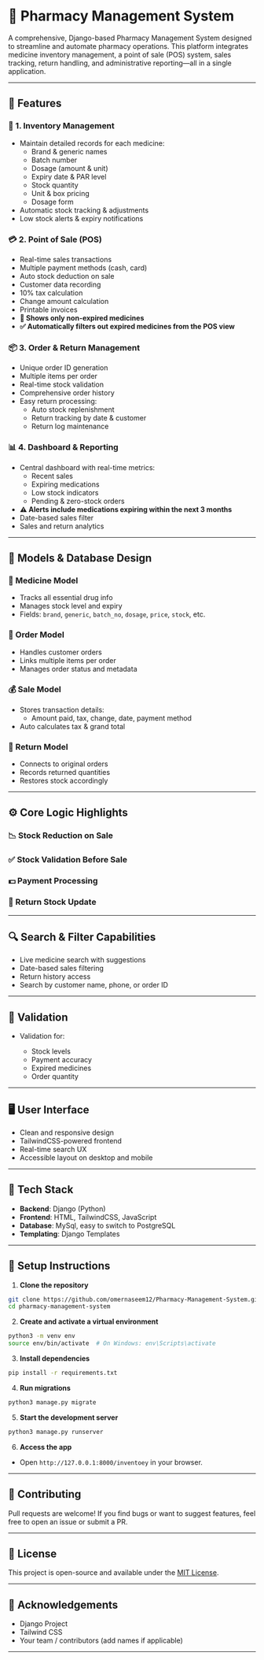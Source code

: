 
# 💊 Pharmacy Management System

A comprehensive, Django-based Pharmacy Management System designed to streamline and automate pharmacy operations. This platform integrates medicine inventory management, a point of sale (POS) system, sales tracking, return handling, and administrative reporting—all in a single application.

---

## 🚀 Features

### 🏥 1. Inventory Management
- Maintain detailed records for each medicine:
  - Brand & generic names
  - Batch number
  - Dosage (amount & unit)
  - Expiry date & PAR level
  - Stock quantity
  - Unit & box pricing
  - Dosage form
- Automatic stock tracking & adjustments
- Low stock alerts & expiry notifications

### 💳 2. Point of Sale (POS)
- Real-time sales transactions
- Multiple payment methods (cash, card)
- Auto stock deduction on sale
- Customer data recording
- 10% tax calculation
- Change amount calculation
- Printable invoices
- **🚫 Shows only non-expired medicines**
- **✅ Automatically filters out expired medicines from the POS view**

### 📦 3. Order & Return Management
- Unique order ID generation
- Multiple items per order
- Real-time stock validation
- Comprehensive order history
- Easy return processing:
  - Auto stock replenishment
  - Return tracking by date & customer
  - Return log maintenance

### 📊 4. Dashboard & Reporting
- Central dashboard with real-time metrics:
  - Recent sales
  - Expiring medications
  - Low stock indicators
  - Pending & zero-stock orders
- **⚠️ Alerts include medications expiring within the next 3 months**
- Date-based sales filter
- Sales and return analytics

---

## 🧩 Models & Database Design

### 🧪 Medicine Model
- Tracks all essential drug info
- Manages stock level and expiry
- Fields: `brand`, `generic`, `batch_no`, `dosage`, `price`, `stock`, etc.

### 🧾 Order Model
- Handles customer orders
- Links multiple items per order
- Manages order status and metadata

### 💰 Sale Model
- Stores transaction details:
  - Amount paid, tax, change, date, payment method
- Auto calculates tax & grand total

### 🔁 Return Model
- Connects to original orders
- Records returned quantities
- Restores stock accordingly

---

## ⚙️ Core Logic Highlights

### 📉 Stock Reduction on Sale

### ✅ Stock Validation Before Sale

### 💵 Payment Processing

### 🔄 Return Stock Update

---

## 🔍 Search & Filter Capabilities

* Live medicine search with suggestions
* Date-based sales filtering
* Return history access
* Search by customer name, phone, or order ID

---

## 🔐 Validation
* Validation for:

  * Stock levels
  * Payment accuracy
  * Expired medicines
  * Order quantity

---

## 🖥️ User Interface

* Clean and responsive design
* TailwindCSS-powered frontend
* Real-time search UX
* Accessible layout on desktop and mobile

---

## 📂 Tech Stack

* **Backend**: Django (Python)
* **Frontend**: HTML, TailwindCSS, JavaScript
* **Database**: MySql, easy to switch to PostgreSQL
* **Templating**: Django Templates

---


## 🔧 Setup Instructions

1. **Clone the repository**

```bash
git clone https://github.com/omernaseem12/Pharmacy-Management-System.git
cd pharmacy-management-system
```

2. **Create and activate a virtual environment**

```bash
python3 -m venv env
source env/bin/activate  # On Windows: env\Scripts\activate
```

3. **Install dependencies**

```bash
pip install -r requirements.txt
```

4. **Run migrations**

```bash
python3 manage.py migrate
```

5. **Start the development server**

```bash
python3 manage.py runserver
```

6. **Access the app**

* Open `http://127.0.0.1:8000/inventoey` in your browser.

---

## 🤝 Contributing

Pull requests are welcome! If you find bugs or want to suggest features, feel free to open an issue or submit a PR.

---

## 📄 License

This project is open-source and available under the [MIT License](LICENSE).

---

## 🙌 Acknowledgements

* Django Project
* Tailwind CSS
* Your team / contributors (add names if applicable)

---

